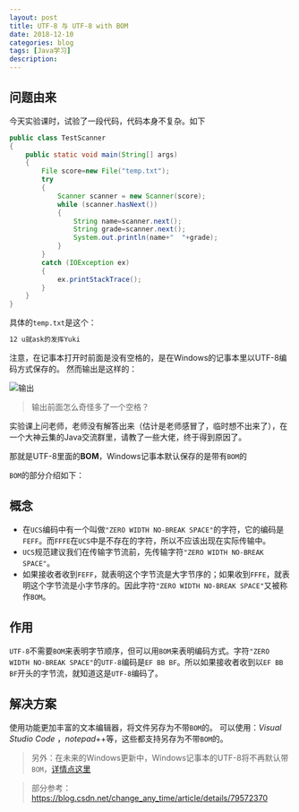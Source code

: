 ```yaml
---
layout: post
title: UTF-8 与 UTF-8 with BOM
date: 2018-12-10
categories: blog
tags: [Java学习]
description: 
---
```

## 问题由来
今天实验课时，试验了一段代码，代码本身不复杂。如下

```java
public class TestScanner
{
    public static void main(String[] args)
    {
        File score=new File("temp.txt");
        try
        {
            Scanner scanner = new Scanner(score);
            while (scanner.hasNext())
            {
                String name=scanner.next();
                String grade=scanner.next();
                System.out.println(name+"  "+grade);
            }
        }
        catch (IOException ex)
        {
            ex.printStackTrace();
        }
    }
}
```
具体的`temp.txt`是这个：
```txt
12 u就ask的发挥Yuki
```
注意，在记事本打开时前面是没有空格的，是在Windows的记事本里以UTF-8编码方式保存的。
然而输出是这样的：

![输出](http://lie209.tech/img/utf8/utf8.png "输出")

>输出前面怎么奇怪多了一个空格？

实验课上问老师，老师没有解答出来（估计是老师感冒了，临时想不出来了），在一个大神云集的Java交流群里，请教了一些大佬，终于得到原因了。

那就是UTF-8里面的**BOM**，Windows记事本默认保存的是带有`BOM`的

`BOM`的部分介绍如下：

## 概念

- 在`UCS`编码中有一个叫做`"ZERO WIDTH NO-BREAK SPACE"`的字符，它的编码是`FEFF`。而`FFFE`在`UCS`中是不存在的字符，所以不应该出现在实际传输中。
- `UCS`规范建议我们在传输字节流前，先传输字符`"ZERO WIDTH NO-BREAK SPACE"`。
- 如果接收者收到`FEFF`，就表明这个字节流是大字节序的；如果收到`FFFE`，就表明这个字节流是小字节序的。因此字符`"ZERO WIDTH NO-BREAK SPACE"`又被称作`BOM`。

## 作用

`UTF-8`不需要`BOM`来表明字节顺序，但可以用`BOM`来表明编码方式。字符`"ZERO WIDTH NO-BREAK SPACE"`的`UTF-8`编码是`EF BB BF`。所以如果接收者收到以`EF BB BF`开头的字节流，就知道这是`UTF-8`编码了。

## 解决方案

使用功能更加丰富的文本编辑器，将文件另存为不带`BOM`的。
可以使用：_Visual Studio Code_ ，*notepad*++等，这些都支持另存为不带`BOM`的。

>另外：在未来的Windows更新中，Windows记事本的UTF-8将不再默认带`BOM`，[详情点这里](https://www.ithome.com/0/399/675.htm)

>部分参考：https://blog.csdn.net/change_any_time/article/details/79572370